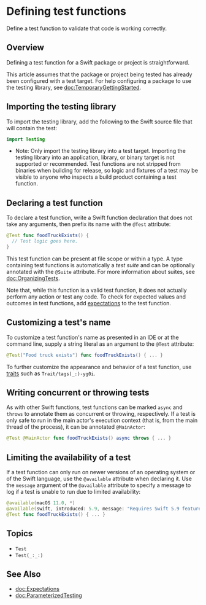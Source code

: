 # Defining test functions

<!--
This source file is part of the Swift.org open source project

Copyright (c) 2023 Apple Inc. and the Swift project authors
Licensed under Apache License v2.0 with Runtime Library Exception

See https://swift.org/LICENSE.txt for license information
See https://swift.org/CONTRIBUTORS.txt for Swift project authors
-->

Define a test function to validate that code is working correctly.

## Overview

Defining a test function for a Swift package or project is straightforward.

This article assumes that the package or project being tested has already been
configured with a test target. For help configuring a package to use the testing
library, see <doc:TemporaryGettingStarted>.

## Importing the testing library

To import the testing library, add the following to the Swift source file that
will contain the test:

```swift
import Testing
```

- Note: Only import the testing library into a test target. Importing the
  testing library into an application, library, or binary target is not
  supported or recommended. Test functions are not stripped from binaries when
  building for release, so logic and fixtures of a test may be visible to anyone
  who inspects a build product containing a test function.

## Declaring a test function

To declare a test function, write a Swift function declaration that does not
take any arguments, then prefix its name with the `@Test` attribute:

```swift
@Test func foodTruckExists() {
  // Test logic goes here.
}
```

This test function can be present at file scope or within a type. A type
containing test functions is automatically a _test suite_ and can be optionally
annotated with the `@Suite` attribute. For more information about suites, see
<doc:OrganizingTests>.

Note that, while this function is a valid test function, it does not actually
perform any action or test any code. To check for expected values and outcomes
in test functions, add [expectations](doc:Expectations) to the test function.

## Customizing a test's name

To customize a test function's name as presented in an IDE or at the command
line, supply a string literal as an argument to the `@Test` attribute:

```swift
@Test("Food truck exists") func foodTruckExists() { ... }
```

To further customize the appearance and behavior of a test function, use
 [traits](doc:Traits) such as ``Trait/tags(_:)-yg0i``.

## Writing concurrent or throwing tests

As with other Swift functions, test functions can be marked `async` and `throws`
to annotate them as concurrent or throwing, respectively. If a test is only safe
to run in the main actor's execution context (that is, from the main thread of
the process), it can be annotated `@MainActor`:

```swift
@Test @MainActor func foodTruckExists() async throws { ... }
```

## Limiting the availability of a test

If a test function can only run on newer versions of an operating system or of
the Swift language, use the `@available` attribute when declaring it. Use the
`message` argument of the `@available` attribute to specify a message to log if
a test is unable to run due to limited availability:

```swift
@available(macOS 11.0, *)
@available(swift, introduced: 5.9, message: "Requires Swift 5.9 features to run")
@Test func foodTruckExists() { ... }
```

## Topics

- ``Test``
- ``Test(_:_:)``

## See Also

- <doc:Expectations>
- <doc:ParameterizedTesting>
